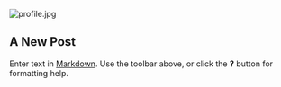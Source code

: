 ![profile.jpg]({{site.baseurl}}/assets/images/profile.jpg)
## A New Post

Enter text in [Markdown](http://daringfireball.net/projects/markdown/). Use the toolbar above, or click the **?** button for formatting help.

